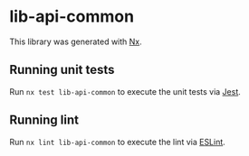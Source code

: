 # lib-api-common

This library was generated with [Nx](https://nx.dev).

## Running unit tests

Run `nx test lib-api-common` to execute the unit tests via [Jest](https://jestjs.io).

## Running lint

Run `nx lint lib-api-common` to execute the lint via [ESLint](https://eslint.org/).
